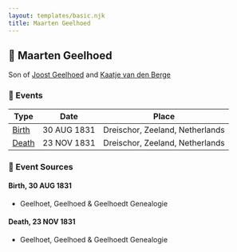 ```yaml
---
layout: templates/basic.njk
title: Maarten Geelhoed
---
```

## 🔵 Maarten Geelhoed

Son of [Joost Geelhoed](/people/7/72031888) and [Kaatje van den Berge](/people/3/32271874)

### 📆 Events

Type | Date | Place
------ | ------ | ------
[Birth](#event-ee5789c9-4b11-4a69-9344-3cb4f2e5af8e) | 30 AUG 1831 | Dreischor, Zeeland, Netherlands
[Death](#event-39de8d03-90b5-4264-8b90-14a23858c58d) | 23 NOV 1831 | Dreischor, Zeeland, Netherlands

### 📰 Event Sources

#### <a id="event-ee5789c9-4b11-4a69-9344-3cb4f2e5af8e"></a> Birth, 30 AUG 1831
* Geelhoet, Geelhoed & Geelhoedt Genealogie

#### <a id="event-39de8d03-90b5-4264-8b90-14a23858c58d"></a> Death, 23 NOV 1831
* Geelhoet, Geelhoed & Geelhoedt Genealogie